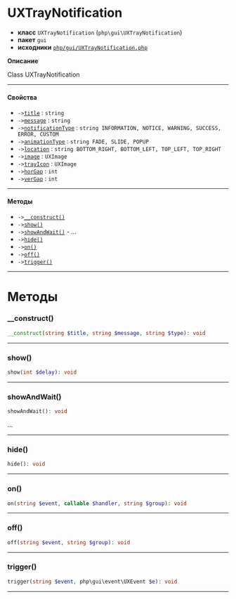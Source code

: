 # UXTrayNotification

- **класс** `UXTrayNotification` (`php\gui\UXTrayNotification`)
- **пакет** `gui`
- **исходники** [`php/gui/UXTrayNotification.php`](./src/main/resources/JPHP-INF/sdk/php/gui/UXTrayNotification.php)

**Описание**

Class UXTrayNotification

---

#### Свойства

- `->`[`title`](#prop-title) : `string`
- `->`[`message`](#prop-message) : `string`
- `->`[`notificationType`](#prop-notificationtype) : `string INFORMATION, NOTICE, WARNING, SUCCESS, ERROR, CUSTOM`
- `->`[`animationType`](#prop-animationtype) : `string FADE, SLIDE, POPUP`
- `->`[`location`](#prop-location) : `string BOTTOM_RIGHT, BOTTOM_LEFT, TOP_LEFT, TOP_RIGHT`
- `->`[`image`](#prop-image) : `UXImage`
- `->`[`trayIcon`](#prop-trayicon) : `UXImage`
- `->`[`horGap`](#prop-horgap) : `int`
- `->`[`verGap`](#prop-vergap) : `int`

---

#### Методы

- `->`[`__construct()`](#method-__construct)
- `->`[`show()`](#method-show)
- `->`[`showAndWait()`](#method-showandwait) - _..._
- `->`[`hide()`](#method-hide)
- `->`[`on()`](#method-on)
- `->`[`off()`](#method-off)
- `->`[`trigger()`](#method-trigger)

---
# Методы

<a name="method-__construct"></a>

### __construct()
```php
__construct(string $title, string $message, string $type): void
```

---

<a name="method-show"></a>

### show()
```php
show(int $delay): void
```

---

<a name="method-showandwait"></a>

### showAndWait()
```php
showAndWait(): void
```
...

---

<a name="method-hide"></a>

### hide()
```php
hide(): void
```

---

<a name="method-on"></a>

### on()
```php
on(string $event, callable $handler, string $group): void
```

---

<a name="method-off"></a>

### off()
```php
off(string $event, string $group): void
```

---

<a name="method-trigger"></a>

### trigger()
```php
trigger(string $event, php\gui\event\UXEvent $e): void
```

---

